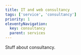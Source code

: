 ```yaml
---
title: IT and web consultancy
tags: ['service', 'consultancy']
priority: 1
eleventyNavigation:
  key: consultancy
  parent: services
---
```


Stuff about consultancy.
